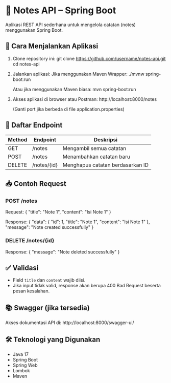 # 📝 Notes API – Spring Boot

Aplikasi REST API sederhana untuk mengelola catatan (notes) menggunakan Spring Boot.

## 🚀 Cara Menjalankan Aplikasi

1. Clone repository ini:
   git clone https://github.com/username/notes-api.git
   cd notes-api

2. Jalankan aplikasi:
   Jika menggunakan Maven Wrapper:
   ./mvnw spring-boot:run

   Atau jika menggunakan Maven biasa:
   mvn spring-boot:run

3. Akses aplikasi di browser atau Postman:
   http://localhost:8000/notes

   (Ganti port jika berbeda di file application.properties)

## 🔌 Daftar Endpoint

| Method | Endpoint       | Deskripsi                     |
|--------|----------------|-------------------------------|
| GET    | /notes         | Mengambil semua catatan       |
| POST   | /notes         | Menambahkan catatan baru      |
| DELETE | /notes/{id}    | Menghapus catatan berdasarkan ID |

## 📥 Contoh Request

### POST /notes
Request:
{
  "title": "Note 1",
  "content": "Isi Note 1"
}

Response:
{
  "data": {
    "id": 1,
    "title": "Note 1",
    "content": "Isi Note 1"
  },
  "message": "Note created successfully"
}

### DELETE /notes/{id}
Response:
{
  "message": "Note deleted successfully"
}

## ✅ Validasi

- Field `title` dan `content` wajib diisi.
- Jika input tidak valid, response akan berupa 400 Bad Request beserta pesan kesalahan.

## 📚 Swagger (jika tersedia)

Akses dokumentasi API di:
http://localhost:8000/swagger-ui/

## 🛠 Teknologi yang Digunakan

- Java 17
- Spring Boot
- Spring Web
- Lombok
- Maven